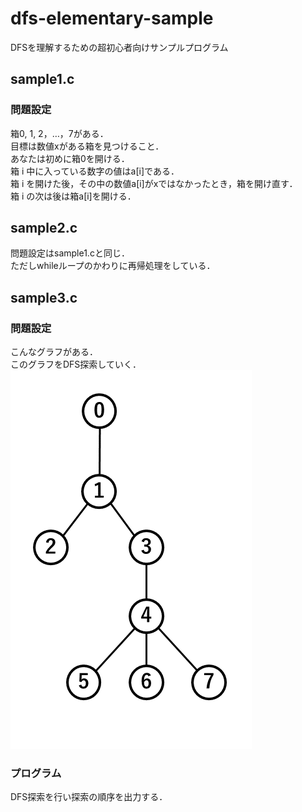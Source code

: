 # dfs-elementary-sample
DFSを理解するための超初心者向けサンプルプログラム

## sample1.c
### 問題設定
箱0, 1, 2，…，7がある． <br>
目標は数値xがある箱を見つけること． <br>
あなたは初めに箱0を開ける． <br>
箱 i 中に入っている数字の値はa[i]である． <br>
箱 i を開けた後，その中の数値a[i]がxではなかったとき，箱を開け直す． <br>
箱 i の次は後は箱a[i]を開ける． <br>

## sample2.c
問題設定はsample1.cと同じ． <br>
ただしwhileループのかわりに再帰処理をしている． <br>

## sample3.c
### 問題設定
こんなグラフがある． <br>
このグラフをDFS探索していく． <br>
![](sample3_graph.png)

### プログラム
DFS探索を行い探索の順序を出力する． <br>

